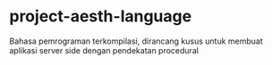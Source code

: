 # project-aesth-language
Bahasa pemrograman terkompilasi, dirancang kusus untuk membuat aplikasi server side dengan pendekatan procedural
